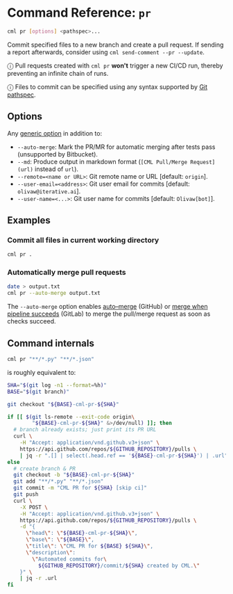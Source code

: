 # Command Reference: `pr`

```bash
cml pr [options] <pathspec>...
```

Commit specified files to a new branch and create a pull request. If sending a
report afterwards, consider using `cml send-comment --pr --update`.

ⓘ Pull requests created with `cml pr` **won't** trigger a new CI/CD run, thereby
preventing an infinite chain of runs.

ⓘ Files to commit can be specified using any syntax supported by
[Git pathspec](https://git-scm.com/docs/gitglossary#Documentation/gitglossary.txt-aiddefpathspecapathspec).

## Options

Any [generic option](/doc/ref) in addition to:

- `--auto-merge`: Mark the PR/MR for automatic merging after tests pass
  (unsupported by Bitbucket).
- `--md`: Produce output in markdown format (`[CML Pull/Merge Request](url)`
  instead of `url`).
- `--remote=<name or URL>`: Git remote name or URL [default: `origin`].
- `--user-email=<address>`: Git user email for commits [default:
  `olivaw@iterative.ai`].
- `--user-name=<...>`: Git user name for commits [default: `Olivaw[bot]`].

## Examples

### Commit all files in current working directory

```bash
cml pr .
```

### Automatically merge pull requests

```bash
date > output.txt
cml pr --auto-merge output.txt
```

The `--auto-merge` option enables
[auto–merge](https://docs.github.com/en/pull-requests/collaborating-with-pull-requests/incorporating-changes-from-a-pull-request/automatically-merging-a-pull-request)
(GitHub) or
[merge when pipeline succeeds](https://docs.gitlab.com/ee/user/project/merge_requests/merge_when_pipeline_succeeds.html)
(GitLab) to merge the pull/merge request as soon as checks succeed.

## Command internals

```bash
cml pr "**/*.py" "**/*.json"
```

is roughly equivalent to:

```bash
SHA="$(git log -n1 --format=%h)"
BASE="$(git branch)"

git checkout "${BASE}-cml-pr-${SHA}"

if [[ $(git ls-remote --exit-code origin\
        "${BASE}-cml-pr-${SHA}" &>/dev/null) ]]; then
  # branch already exists; just print its PR URL
  curl \
    -H "Accept: application/vnd.github.v3+json" \
    https://api.github.com/repos/${GITHUB_REPOSITORY}/pulls \
    | jq -r ".[] | select(.head.ref == '${BASE}-cml-pr-${SHA}') | .url"
else
  # create branch & PR
  git checkout -b "${BASE}-cml-pr-${SHA}"
  git add "**/*.py" "**/*.json"
  git commit -m "CML PR for ${SHA} [skip ci]"
  git push
  curl \
    -X POST \
    -H "Accept: application/vnd.github.v3+json" \
    https://api.github.com/repos/${GITHUB_REPOSITORY}/pulls \
    -d "{
      \"head\": \"${BASE}-cml-pr-${SHA}\",
      \"base\": \"${BASE}\",
      \"title\": \"CML PR for ${BASE} ${SHA}\",
      \"description\":
        \"Automated commits for\
          ${GITHUB_REPOSITORY}/commit/${SHA} created by CML.\"
    }" \
    | jq -r .url
fi
```
